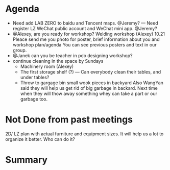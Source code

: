 # Agenda

- Need add LAB ZERO to baidu and Tencent maps. @Jeremy?
— Need register LZ WeChat public account and WeChat mini app. @Jeremy?
- @Alexey, are you ready for workshop? 
  Welding workshop (Alexey) 10.21
  Pleace send me you photo for poster, brief information about you and workshop plan/agenda
  You can see previous posters and text in our group.
- @Janek can you be teacher in pcb designing workshop?
- continue cleaning in the space by Sundays
  - Machinery room (Alexey)
  - The first storage shelf (?)
  — Can everybody clean their tables, and under tables?
  - Throw to gargage bin small wook pieces in backyard
  Also WangYan said they will help us get rid of big garbage in backard. Next time when they will thow away something whey can take a part or our garbage too.

# Not Done from past meetings  

2D/ LZ plan with actual furniture and equipment sizes. It will help us a lot to organize it better. 
Who can do it?

# Summary
